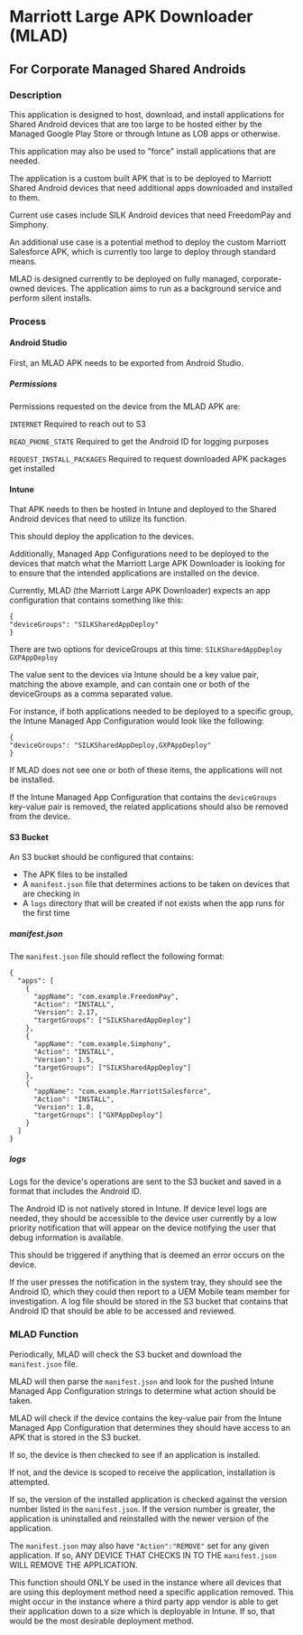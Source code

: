 # Marriott Large APK Downloader (MLAD)
## For Corporate Managed Shared Androids 

### Description

This application is designed to host, download, and install applications for Shared Android devices
that are too large to be hosted either by the Managed Google Play Store or through Intune as LOB
apps or otherwise. 

This application may also be used to "force" install applications that are needed. 

The application is a custom built APK that is to be deployed to Marriott Shared Android devices that
need additional apps downloaded and installed to them. 

Current use cases include SILK Android devices that need FreedomPay and Simphony. 

An additional use case is a potential method to deploy the custom Marriott Salesforce APK, which 
is currently too large to deploy through standard means. 

MLAD is designed currently to be deployed on fully managed, corporate-owned devices. The application
aims to run as a background service and perform silent installs.

### Process

#### Android Studio

First, an MLAD APK needs to be exported from Android Studio.

##### Permissions

Permissions requested on the device from the MLAD APK are: 

`INTERNET`
Required to reach out to S3

`READ_PHONE_STATE`
Required to get the Android ID for logging purposes

`REQUEST_INSTALL_PACKAGES`
Required to request downloaded APK packages get installed

#### Intune

That APK needs to then be hosted in Intune and deployed to the Shared Android devices that need to
utilize its function. 

This should deploy the application to the devices. 

Additionally, Managed App Configurations need to be deployed to the devices that match what the 
Marriott Large APK Downloader is looking for to ensure that the intended applications are installed
on the device. 

Currently, MLAD (the Marriott Large APK Downloader) expects an app configuration that contains 
something like this:

```
{
"deviceGroups": "SILKSharedAppDeploy"
}
```

There are two options for deviceGroups at this time: 
`SILKSharedAppDeploy`
`GXPAppDeploy`

The value sent to the devices via Intune should be a key value pair, matching the above example, and
can contain one or both of the deviceGroups as a comma separated value. 

For instance, if both applications needed to be deployed to a specific group, the Intune Managed
App Configuration would look like the following:

```
{
"deviceGroups": "SILKSharedAppDeploy,GXPAppDeploy"
}
```

If MLAD does not see one or both of these items, the applications will not be installed. 

If the Intune Managed App Configuration that contains the `deviceGroups` key-value pair is removed,
the related applications should also be removed from the device. 


#### S3 Bucket

An S3 bucket should be configured that contains: 

- The APK files to be installed
- A `manifest.json` file that determines actions to be taken on devices that are checking in
- A `logs` directory that will be created if not exists when the app runs for the first time

##### manifest.json

The `manifest.json` file should reflect the following format: 

```
{
  "apps": [
    {
      "appName": "com.example.FreedomPay",
      "Action": "INSTALL",
      "Version": 2.17,
      "targetGroups": ["SILKSharedAppDeploy"]
    },
    {
      "appName": "com.example.Simphony",
      "Action": "INSTALL",
      "Version": 1.5,
      "targetGroups": ["SILKSharedAppDeploy"]
    },
    {
      "appName": "com.example.MarriottSalesforce",
      "Action": "INSTALL",
      "Version": 1.0,
      "targetGroups": ["GXPAppDeploy"]
    }
  ]
}
```

##### logs

Logs for the device's operations are sent to the S3 bucket and saved in a format that includes the 
Android ID. 

The Android ID is not natively stored in Intune. If device level logs are needed, they should be
accessible to the device user currently by a low priority notification that will appear on the device
notifying the user that debug information is available. 

This should be triggered if anything that is deemed an error occurs on the device. 

If the user presses the notification in the system tray, they should see the Android ID, which they
could then report to a UEM Mobile team member for investigation. A log file should be stored in the 
S3 bucket that contains that Android ID that should be able to be accessed and reviewed. 

### MLAD Function

Periodically, MLAD will check the S3 bucket and download the `manifest.json` file. 

MLAD will then parse the `manifest.json` and look for the pushed Intune Managed App Configuration 
strings to determine what action should be taken. 

MLAD will check if the device contains the key-value pair from the Intune Managed App Configuration that determines
they should have access to an APK that is stored in the S3 bucket.

If so, the device is then checked to see if an application is installed. 

If not, and the device is scoped to receive the application, installation is attempted. 

If so, the version of the installed application is checked against the version number listed in the
`manifest.json`. If the version number is greater, the application is uninstalled and reinstalled 
with the newer version of the application. 

The `manifest.json` may also have `"Action":"REMOVE"` set for any given application. If so, ANY DEVICE
THAT CHECKS IN TO THE `manifest.json` WILL REMOVE THE APPLICATION. 

This function should ONLY be used in the instance where all devices that are using this deployment
method need a specific application removed. This might occur in the instance where a third party
app vendor is able to get their application down to a size which is deployable in Intune. If so, 
that would be the most desirable deployment method. 

